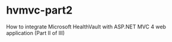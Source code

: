 hvmvc-part2
===========

How to integrate Microsoft HealthVault with ASP.NET MVC 4 web application (Part II of III)